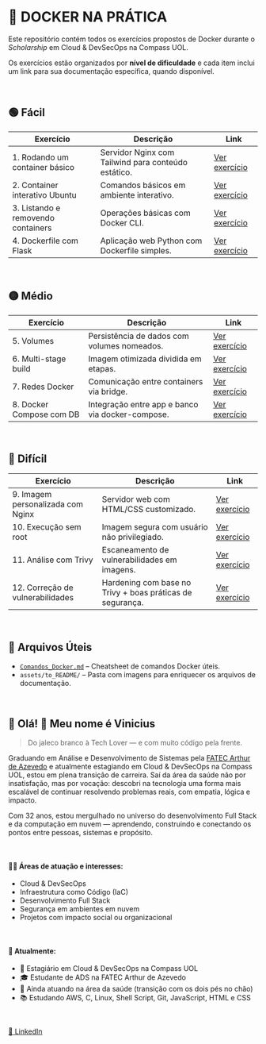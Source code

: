 # 🐋 **DOCKER NA PRÁTICA**

Este repositório contém todos os exercícios propostos de Docker durante o *Scholarship* em Cloud & DevSecOps na Compass UOL.

Os exercícios estão organizados por **nível de dificuldade** e cada item inclui um link para sua documentação específica, quando disponível.

<br>

## 🟢 **Fácil**

| Exercício | Descrição | Link |
|----------|-----------|------|
| 1. Rodando um container básico | Servidor Nginx com Tailwind para conteúdo estático. | [Ver exercício](./01-nginx-tailwind/nginx-tailwind.md) |
| 2. Container interativo Ubuntu | Comandos básicos em ambiente interativo. | [Ver exercício](./02-ubuntu-interativo/ubunutu-interativo.md) |
| 3. Listando e removendo containers | Operações básicas com Docker CLI. | [Ver exercício](./03-gerenciando-containers/gerenciando-containers.md) |
| 4. Dockerfile com Flask | Aplicação web Python com Dockerfile simples. | [Ver exercício](./04-flask/flask.md) |

<br>

## 🟡 **Médio**

| Exercício | Descrição | Link |
|----------|-----------|------|
| 5. Volumes | Persistência de dados com volumes nomeados. | [Ver exercício](./05-persistencia-dados/persistencia-dados.md) |
| 6. Multi-stage build | Imagem otimizada dividida em etapas. | [Ver exercício](./06-multi-stage/multi-stage.md) |
| 7. Redes Docker | Comunicação entre containers via bridge. | [Ver exercício](./07-redes/redes.md) |
| 8. Docker Compose com DB | Integração entre app e banco via docker-compose. | [Ver exercício](./08-compose/compose.md) |

<br>

## 🔴 **Difícil**

| Exercício | Descrição | Link |
|----------|-----------|------|
| 9. Imagem personalizada com Nginx | Servidor web com HTML/CSS customizado. | [Ver exercício](./09-creative-tim/) |
| 10. Execução sem root | Imagem segura com usuário não privilegiado. | [Ver exercício](./10-no-root/no-root.md) |
| 11. Análise com Trivy | Escaneamento de vulnerabilidades em imagens. | [Ver exercício](./11-trivy/trivy.md) |
| 12. Correção de vulnerabilidades | Hardening com base no Trivy + boas práticas de segurança. | [Ver exercício](./12-corrigindo-vulnerabilidades/corrigindo-vulnerabilidades.md) |

<br>

## 📁 **Arquivos Úteis**

- [`Comandos_Docker.md`](./Comandos_Docker.md) – Cheatsheet de comandos Docker úteis.
- `assets/to_README/` – Pasta com imagens para enriquecer os arquivos de documentação.

<br>

## 📌 Olá! 👋 Meu nome é Vinicius

> Do jaleco branco à Tech Lover — e com muito código pela frente.

Graduando em Análise e Desenvolvimento de Sistemas pela [FATEC Arthur de Azevedo](https://fatecmm.cps.sp.gov.br/) e atualmente estagiando em Cloud & DevSecOps na Compass UOL, estou em plena transição de carreira. Saí da área da saúde não por insatisfação, mas por vocação: descobri na tecnologia uma forma mais escalável de continuar resolvendo problemas reais, com empatia, lógica e impacto.

Com 32 anos, estou mergulhado no universo do desenvolvimento Full Stack e da computação em nuvem — aprendendo, construindo e conectando os pontos entre pessoas, sistemas e propósito.

<br>

#### 👨‍💻 Áreas de atuação e interesses:
- Cloud & DevSecOps
- Infraestrutura como Código (IaC)
- Desenvolvimento Full Stack
- Segurança em ambientes em nuvem
- Projetos com impacto social ou organizacional

<br>

#### 🚀 Atualmente:
* 🏢 Estagiário em Cloud & DevSecOps na Compass UOL  
* 🎓 Estudante de ADS na FATEC Arthur de Azevedo  
* 🏥 Ainda atuando na área da saúde (transição com os dois pés no chão)  
* 📚 Estudando AWS, C, Linux, Shell Script, Git, JavaScript, HTML e CSS  

<br>

[🔗 LinkedIn](https://www.linkedin.com/in/seu-perfil)
